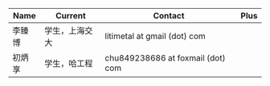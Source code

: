 |Name | Current | Contact |Plus|
|--------|----------|----------|-------|
|李臻博| 学生，上海交大|litimetal at gmail (dot) com|
|初炳享| 学生，哈工程|chu849238686 at foxmail (dot) com|
